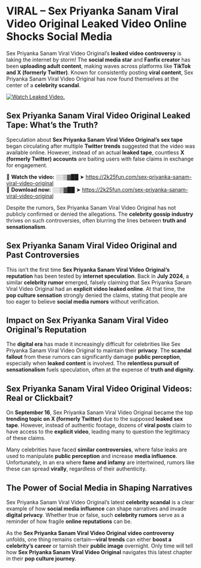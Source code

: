 # VIRAL – Sex Priyanka Sanam Viral Video Original Leaked Video Online Shocks Social Media 

Sex Priyanka Sanam Viral Video Original’s **leaked video controversy** is taking the internet by storm! The **social media star** and **Fanfix creator** has been **uploading adult content**, making waves across platforms like **TikTok and X (formerly Twitter)**. Known for consistently posting **viral content**, Sex Priyanka Sanam Viral Video Original has now found themselves at the center of a **celebrity scandal**.  

[![Watch Leaked Video.](https://miro.medium.com/v2/resize:fit:828/format:webp/1*cilzJN44JGOrTw9NJCrNHA.gif "Watch Leaked Video")](https://2k25fun.com/sex-priyanka-sanam-viral-video-original)

## **Sex Priyanka Sanam Viral Video Original Leaked Tape: What’s the Truth?**  
Speculation about **Sex Priyanka Sanam Viral Video Original’s sex tape** began circulating after multiple **Twitter trends** suggested that the video was available online. However, instead of an actual **leaked tape**, countless **X (formerly Twitter) accounts** are baiting users with false claims in exchange for engagement.  

🔹 **Watch the video:** ░░▒▓██ ➤ https://2k25fun.com/sex-priyanka-sanam-viral-video-original  
🔹 **Download now:** ░░▒▓██ ➤ https://2k25fun.com/sex-priyanka-sanam-viral-video-original  

Despite the rumors, Sex Priyanka Sanam Viral Video Original has not publicly confirmed or denied the allegations. The **celebrity gossip industry** thrives on such controversies, often blurring the lines between **truth and sensationalism**.  

## **Sex Priyanka Sanam Viral Video Original and Past Controversies**  
This isn’t the first time **Sex Priyanka Sanam Viral Video Original’s reputation** has been tested by **internet speculation**. Back in **July 2024**, a similar **celebrity rumor** emerged, falsely claiming that Sex Priyanka Sanam Viral Video Original had an **explicit video leaked online**. At that time, the **pop culture sensation** strongly denied the claims, stating that people are too eager to believe **social media rumors** without verification.  

## **Impact on Sex Priyanka Sanam Viral Video Original’s Reputation**  
The **digital era** has made it increasingly difficult for celebrities like Sex Priyanka Sanam Viral Video Original to maintain their **privacy**. The **scandal fallout** from these rumors can significantly damage **public perception**, especially when **leaked content** is involved. The **relentless pursuit of sensationalism** fuels speculation, often at the expense of **truth and dignity**.  

## **Sex Priyanka Sanam Viral Video Original Videos: Real or Clickbait?**  
On **September 16**, Sex Priyanka Sanam Viral Video Original became the top **trending topic on X (formerly Twitter)** due to the supposed **leaked sex tape**. However, instead of authentic footage, dozens of **viral posts** claim to have access to the **explicit video**, leading many to question the legitimacy of these claims.  

Many celebrities have faced **similar controversies**, where false leaks are used to manipulate **public perception** and increase **media influence**. Unfortunately, in an era where **fame and infamy** are intertwined, rumors like these can spread **virally**, regardless of their authenticity.  

## **The Power of Social Media in Shaping Narratives**  
Sex Priyanka Sanam Viral Video Original’s latest **celebrity scandal** is a clear example of how **social media influence** can shape narratives and invade **digital privacy**. Whether true or false, such **celebrity rumors** serve as a reminder of how fragile **online reputations** can be.  

As the **Sex Priyanka Sanam Viral Video Original video controversy** unfolds, one thing remains certain—**viral trends** can either **boost a celebrity’s career** or tarnish their **public image** overnight. Only time will tell how **Sex Priyanka Sanam Viral Video Original** navigates this latest chapter in their **pop culture journey**. 